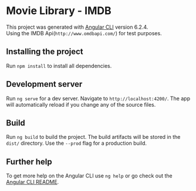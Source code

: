 # Movie Library - IMDB

This project was generated with [Angular CLI](https://github.com/angular/angular-cli) version 6.2.4.\
Using the IMDB Api(`http://www.omdbapi.com/`) for test purposes. 

## Installing the project

Run `npm install` to install all dependencies.

## Development server

Run `ng serve` for a dev server. Navigate to `http://localhost:4200/`. The app will automatically reload if you change any of the source files.

## Build

Run `ng build` to build the project. The build artifacts will be stored in the `dist/` directory. Use the `--prod` flag for a production build.

## Further help

To get more help on the Angular CLI use `ng help` or go check out the [Angular CLI README](https://github.com/angular/angular-cli/blob/master/README.md).